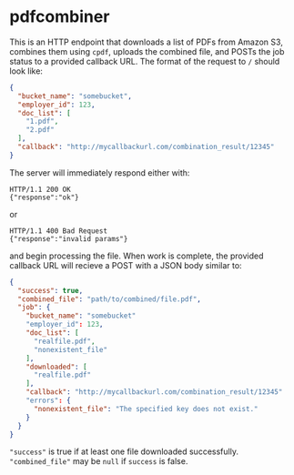 pdfcombiner
===========

This is an HTTP endpoint that downloads a list of PDFs from Amazon S3,
combines them using `cpdf`, uploads the combined file, and POSTs the job
status to a provided callback URL.  The format of the request to `/` should
look like:

```json
{
  "bucket_name": "somebucket",
  "employer_id": 123,
  "doc_list": [
    "1.pdf",
    "2.pdf"
  ],
  "callback": "http://mycallbackurl.com/combination_result/12345"
}
```

The server will immediately respond either with:

    HTTP/1.1 200 OK
    {"response":"ok"}

or

    HTTP/1.1 400 Bad Request
    {"response":"invalid params"}

and begin processing the file.  When work is complete, the provided
callback URL will recieve a POST with a JSON body similar to:

```json
{
  "success": true,
  "combined_file": "path/to/combined/file.pdf",
  "job": {
    "bucket_name": "somebucket"
    "employer_id": 123,
    "doc_list": [
      "realfile.pdf",
      "nonexistent_file"
    ],
    "downloaded": [
      "realfile.pdf"
    ],
    "callback": "http://mycallbackurl.com/combination_result/12345"
    "errors": {
      "nonexistent_file": "The specified key does not exist."
    }
  }
}
```

`"success"` is true if at least one file downloaded successfully.
`"combined_file"` may be `null` if `success` is false.
